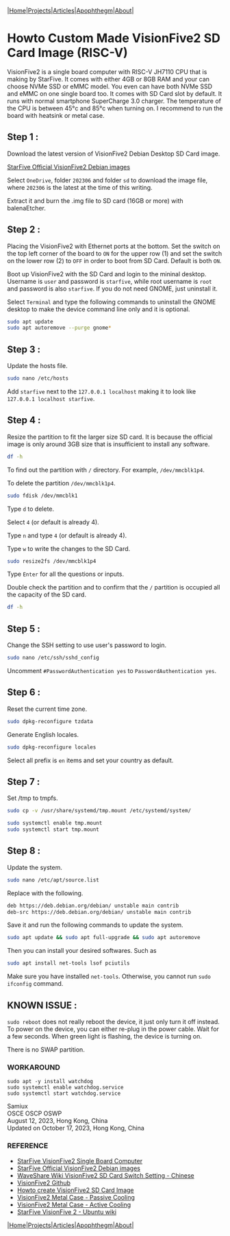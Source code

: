 |[Home](/README.md)|[Projects](/projects.md)|[Articles](/articles.md)|[Apophthegm](/apophthegm.md)|[About](/about.md)|

# Howto Custom Made VisionFive2 SD Card Image (RISC-V)

VisionFive2 is a single board computer with RISC-V JH7110 CPU that is making by StarFive.  It comes with either 4GB or 8GB RAM and your can choose NVMe SSD or eMMC model.  You even can have both NVMe SSD and eMMC on one single board too.  It comes with SD Card slot by default.  It runs with normal smartphone SuperCharge 3.0 charger.  The temperature of the CPU is between 45°c and 85°c when turning on.  I recommend to run the board with heatsink or metal case.

## Step 1 :

Download the latest version of VisionFive2 Debian Desktop SD Card image.

[StarFive Official VisionFive2 Debian images](https://debian.starfivetech.com/)  

Select ```OneDrive```, folder ```202306``` and folder ```sd``` to download the image file, where ```202306``` is the latest at the time of this writing.

Extract it and burn the .img file to SD card (16GB or more) with balenaEtcher.

## Step 2 :

Placing the VisionFive2 with Ethernet ports at the bottom.  Set the switch on the top left corner of the board to ```ON``` for the upper row (1) and set the switch on the lower row (2) to ```OFF``` in order to boot from SD Card.  Default is both ```ON```.

Boot up VisionFive2 with the SD Card and login to the mininal desktop.  Username is ```user``` and password is ```starfive```, while root username is ```root``` and password is also ```starfive```.  If you do not need GNOME, just uninstall it.

Select ```Terminal``` and type the following commands to uninstall the GNOME desktop to make the device command line only and it is optional.

```bash
sudo apt update
sudo apt autoremove --purge gnome*
```

## Step 3 :

Update the hosts file.

```bash
sudo nano /etc/hosts
```

Add ```starfive``` next to the ```127.0.0.1 localhost``` making it to look like ```127.0.0.1 localhost starfive```.

## Step 4 :

Resize the partition to fit the larger size SD card.  It is because the official image is only around 3GB size that is insufficient to install any software.

```bash
df -h
```

To find out the partition with ```/``` directory.  For example, ```/dev/mmcblk1p4```.

To delete the partition ```/dev/mmcblk1p4```.

```bash
sudo fdisk /dev/mmcblk1
```
Type ```d``` to delete.

Select ```4``` (or default is already 4).

Type ```n``` and type ```4``` (or default is already 4).

Type ```w``` to write the changes to the SD Card.

```bash
sudo resize2fs /dev/mmcblk1p4
```

Type ```Enter``` for all the questions or inputs.

Double check the partition and to confirm that the ```/``` partition is occupied all the capacity of the SD card.

```bash
df -h
```

## Step 5 :

Change the SSH setting to use user's password to login.

```bash
sudo nano /etc/ssh/sshd_config
```

Uncomment ```#PasswordAuthentication yes``` to ```PasswordAuthentication yes```.

## Step 6 :

Reset the current time zone.

```bash
sudo dpkg-reconfigure tzdata
```

Generate English locales. 

```bash
sudo dpkg-reconfigure locales
```

Select all prefix is ```en``` items and set your country as default.

## Step 7 :

Set /tmp to tmpfs.

```bash
sudo cp -v /usr/share/systemd/tmp.mount /etc/systemd/system/

sudo systemctl enable tmp.mount
sudo systemctl start tmp.mount
```

## Step 8 :

Update the system.

```bash
sudo nano /etc/apt/source.list
```

Replace with the following.

```bash
deb https://deb.debian.org/debian/ unstable main contrib
deb-src https://deb.debian.org/debian/ unstable main contrib
```

Save it and run the following commands to update the system.

```bash
sudo apt update && sudo apt full-upgrade && sudo apt autoremove
```

Then you can install your desired softwares.  Such as 

```bash
sudo apt install net-tools lsof pciutils
```

Make sure you have installed ```net-tools```.  Otherwise, you cannot run ```sudo ifconfig``` command.

## KNOWN ISSUE : 

```sudo reboot``` does not really reboot the device, it just only turn it off instead.  To power on the device, you can either re-plug in the power cable.  Wait for a few seconds.  When green light is flashing, the device is turning on.  

There is no SWAP partition.

### WORKAROUND 

```
sudo apt -y install watchdog
sudo systemctl enable watchdog.service
sudo systemctl start watchdog.service
```
Samiux  
OSCE  OSCP  OSWP    
August 12, 2023, Hong Kong, China    
Updated on October 17, 2023, Hong Kong, China

### REFERENCE

- [StarFive VisionFive2 Single Board Computer](https://www.starfivetech.com/en/site/boards)  
- [StarFive Official VisionFive2 Debian images](https://debian.starfivetech.com/)  
- [WaveShare Wiki VisionFive2 SD Card Switch Setting - Chinese](https://www.waveshare.net/wiki/VisionFive2#.E5.BC.80.E6.9C.BA)  
- [VisionFive2 Github](https://github.com/starfive-tech/VisionFive2)  
- [Howto create VisionFive2 SD Card Image](https://huggingface.co/csukuangfj/visionfive2-sd-card-img)  
- [VisionFive2 Metal Case - Passive Cooling](https://forum.rvspace.org/t/new-arrival-visionfive-2-new-metal-case/3073)  
- [VisionFive2 Metal Case - Active Cooling](https://www.waveshare.com/visionfive2-case-a.htm)
- [StarFive VisionFive 2 - Ubuntu wiki](https://wiki.ubuntu.com/RISC-V/StarFive%20VisionFive%202)  

|[Home](/README.md)|[Projects](/projects.md)|[Articles](/articles.md)|[Apophthegm](/apophthegm.md)|[About](/about.md)|
